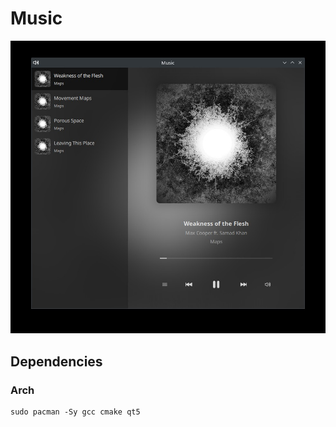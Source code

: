 # Music

![Music](screenshot.jpg)

## Dependencies

### Arch

```console
sudo pacman -Sy gcc cmake qt5
```

